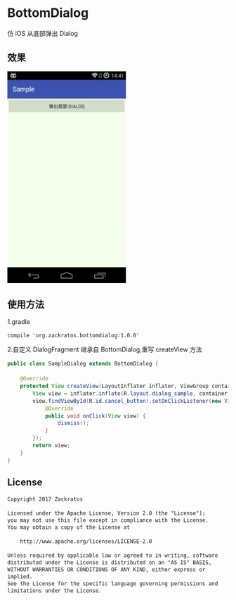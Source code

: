 # BottomDialog
仿 iOS 从底部弹出 Dialog

## 效果

<img src="Screenshots/xiaoguo.gif" width="270px"/>

## 使用方法
1.gradle
```
compile 'org.zackratos.bottomdialog:1.0.0'
```

2.自定义 DialogFragment 继承自 BottomDialog,重写 createView 方法
```java
public class SampleDialog extends BottomDialog {

    @Override
    protected View createView(LayoutInflater inflater, ViewGroup container) {
        View view = inflater.inflate(R.layout.dialog_sample, container, false);
        view.findViewById(R.id.cancel_button).setOnClickListener(new View.OnClickListener() {
            @Override
            public void onClick(View view) {
                dismiss();
            }
        });
        return view;
    }
}
```


## License
```
Copyright 2017 Zackratos

Licensed under the Apache License, Version 2.0 (the "License");
you may not use this file except in compliance with the License.
You may obtain a copy of the License at

    http://www.apache.org/licenses/LICENSE-2.0

Unless required by applicable law or agreed to in writing, software
distributed under the License is distributed on an "AS IS" BASIS,
WITHOUT WARRANTIES OR CONDITIONS OF ANY KIND, either express or implied.
See the License for the specific language governing permissions and
limitations under the License.
```